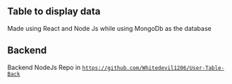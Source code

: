 ## Table to display data 

Made using React and Node Js while using MongoDb as the database

## Backend

Backend NodeJs Repo in [`https://github.com/Whitedevil1206/User-Table-Back`](https://github.com/Whitedevil1206/User-Table-Back)

